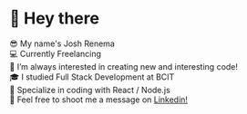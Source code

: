 <h1>👋 Hey there</h1>

😎 My name's Josh Renema
<br/>
💻 Currently Freelancing
<br/>
👀 I’m always interested in creating new and interesting code!
<br/>
🎓 I studied Full Stack Development at BCIT
<br/>
🌱 Specialize in coding with React / Node.js
<br/>
💬 Feel free to shoot me a message on <a href="https://www.linkedin.com/in/josh-renema/">Linkedin!</a>
